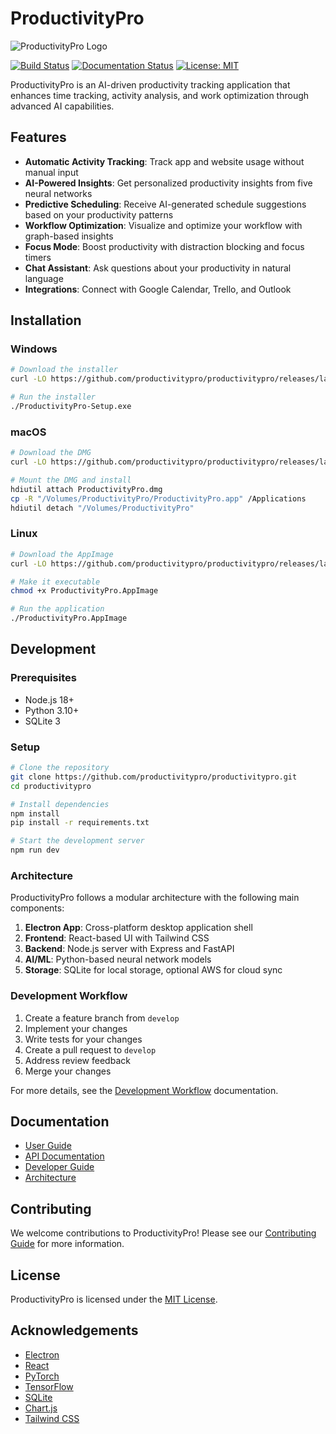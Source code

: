# ProductivityPro

![ProductivityPro Logo](assets/logo.png)

[![Build Status](https://github.com/productivitypro/productivitypro/workflows/Build%20and%20Test/badge.svg)](https://github.com/productivitypro/productivitypro/actions)
[![Documentation Status](https://github.com/productivitypro/productivitypro/workflows/Documentation/badge.svg)](https://docs.productivitypro.app)
[![License: MIT](https://img.shields.io/badge/License-MIT-blue.svg)](LICENSE)

ProductivityPro is an AI-driven productivity tracking application that enhances time tracking, activity analysis, and work optimization through advanced AI capabilities.

## Features

- **Automatic Activity Tracking**: Track app and website usage without manual input
- **AI-Powered Insights**: Get personalized productivity insights from five neural networks
- **Predictive Scheduling**: Receive AI-generated schedule suggestions based on your productivity patterns
- **Workflow Optimization**: Visualize and optimize your workflow with graph-based insights
- **Focus Mode**: Boost productivity with distraction blocking and focus timers
- **Chat Assistant**: Ask questions about your productivity in natural language
- **Integrations**: Connect with Google Calendar, Trello, and Outlook

## Installation

### Windows

```bash
# Download the installer
curl -LO https://github.com/productivitypro/productivitypro/releases/latest/download/ProductivityPro-Setup.exe

# Run the installer
./ProductivityPro-Setup.exe
```

### macOS

```bash
# Download the DMG
curl -LO https://github.com/productivitypro/productivitypro/releases/latest/download/ProductivityPro.dmg

# Mount the DMG and install
hdiutil attach ProductivityPro.dmg
cp -R "/Volumes/ProductivityPro/ProductivityPro.app" /Applications
hdiutil detach "/Volumes/ProductivityPro"
```

### Linux

```bash
# Download the AppImage
curl -LO https://github.com/productivitypro/productivitypro/releases/latest/download/ProductivityPro.AppImage

# Make it executable
chmod +x ProductivityPro.AppImage

# Run the application
./ProductivityPro.AppImage
```

## Development

### Prerequisites

- Node.js 18+
- Python 3.10+
- SQLite 3

### Setup

```bash
# Clone the repository
git clone https://github.com/productivitypro/productivitypro.git
cd productivitypro

# Install dependencies
npm install
pip install -r requirements.txt

# Start the development server
npm run dev
```

### Architecture

ProductivityPro follows a modular architecture with the following main components:

1. **Electron App**: Cross-platform desktop application shell
2. **Frontend**: React-based UI with Tailwind CSS
3. **Backend**: Node.js server with Express and FastAPI
4. **AI/ML**: Python-based neural network models
5. **Storage**: SQLite for local storage, optional AWS for cloud sync

### Development Workflow

1. Create a feature branch from `develop`
2. Implement your changes
3. Write tests for your changes
4. Create a pull request to `develop`
5. Address review feedback
6. Merge your changes

For more details, see the [Development Workflow](docs/development/workflow.md) documentation.

## Documentation

- [User Guide](https://docs.productivitypro.app/user/)
- [API Documentation](https://docs.productivitypro.app/api/)
- [Developer Guide](https://docs.productivitypro.app/development/)
- [Architecture](https://docs.productivitypro.app/architecture/)

## Contributing

We welcome contributions to ProductivityPro! Please see our [Contributing Guide](CONTRIBUTING.md) for more information.

## License

ProductivityPro is licensed under the [MIT License](LICENSE).

## Acknowledgements

- [Electron](https://www.electronjs.org/)
- [React](https://reactjs.org/)
- [PyTorch](https://pytorch.org/)
- [TensorFlow](https://www.tensorflow.org/)
- [SQLite](https://www.sqlite.org/)
- [Chart.js](https://www.chartjs.org/)
- [Tailwind CSS](https://tailwindcss.com/)